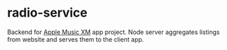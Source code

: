 # radio-service

Backend for [Apple Music XM](https://github.com/jackfrys/apple-music-xm) app project. Node server aggregates listings from website and serves them to the client app.

